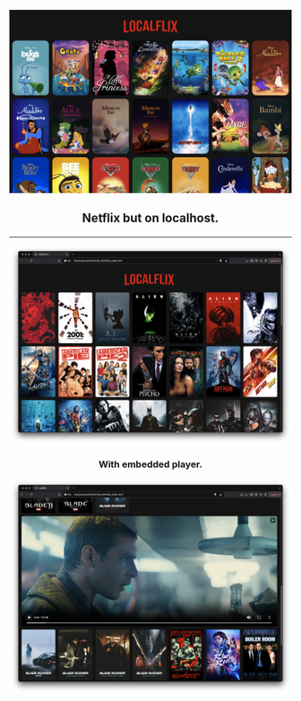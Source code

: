 
<p align="center"><img src="banner.png"></p>

<h2><p align="center">Netflix but on localhost.</p></h2>

---

![print_1.png](print_1.png)

<h3><p align="center">With embedded player.</p></h3>

![print_2.png](print_2.png)

